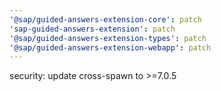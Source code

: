 ```yaml
---
'@sap/guided-answers-extension-core': patch
'sap-guided-answers-extension': patch
'@sap/guided-answers-extension-types': patch
'@sap/guided-answers-extension-webapp': patch
---
```


security: update cross-spawn to >=7.0.5
